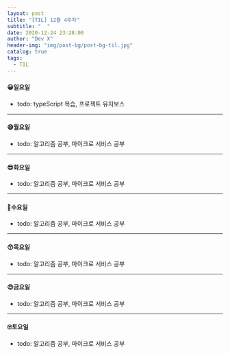 ```yaml
---
layout: post
title: "[TIL] 12월 4주차"
subtitle: "  "
date: 2020-12-24 23:28:00
author: "Dev X"
header-img: "img/post-bg/post-bg-til.jpg"
catalog: true
tags:
  - TIL
---
```


#### 😀일요일
- todo: typeScript 복습, 프로젝트 유지보스


---

#### 😅월요일
- todo: 알고리즘 공부, 마이크로 서비스 공부


---

#### 😎화요일
- todo: 알고리즘 공부, 마이크로 서비스 공부


---

#### 🤔수요일
- todo: 알고리즘 공부, 마이크로 서비스 공부


---

#### 😙목요일
- todo: 알고리즘 공부, 마이크로 서비스 공부


---

#### 😍금요일
- todo: 알고리즘 공부, 마이크로 서비스 공부


---

#### 🙄토요일
- todo: 알고리즘 공부, 마이크로 서비스 공부